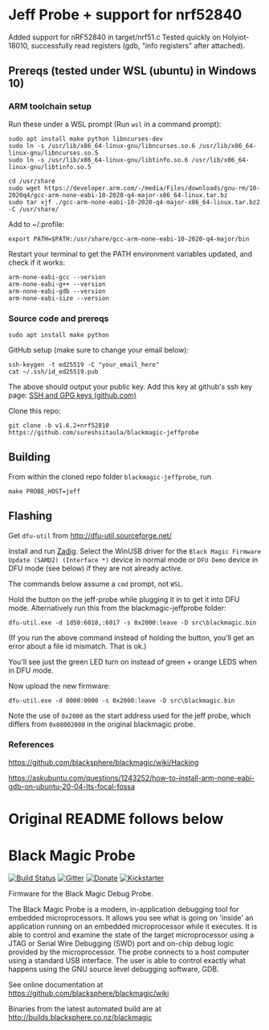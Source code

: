 Jeff Probe + support for nrf52840
=================

Added support for nRF52840 in target/nrf51.c
Tested quickly on Holyiot-18010, successfully read registers (gdb, "info registers" after attached).

## Prereqs (tested under WSL (ubuntu) in Windows 10)

### ARM toolchain setup
Run these under a WSL prompt (Run `wsl` in a command prompt):
```
sudo apt install make python libncurses-dev
sudo ln -s /usr/lib/x86_64-linux-gnu/libncurses.so.6 /usr/lib/x86_64-linux-gnu/libncurses.so.5
sudo ln -s /usr/lib/x86_64-linux-gnu/libtinfo.so.6 /usr/lib/x86_64-linux-gnu/libtinfo.so.5

cd /usr/share
sudo wget https://developer.arm.com/-/media/Files/downloads/gnu-rm/10-2020q4/gcc-arm-none-eabi-10-2020-q4-major-x86_64-linux.tar.bz
sudo tar xjf ./gcc-arm-none-eabi-10-2020-q4-major-x86_64-linux.tar.bz2 -C /usr/share/
```

Add to ~/.profile:
```
export PATH=$PATH:/usr/share/gcc-arm-none-eabi-10-2020-q4-major/bin
```

Restart your terminal to get the PATH environment variables updated, and check if it works:
```
arm-none-eabi-gcc --version
arm-none-eabi-g++ --version
arm-none-eabi-gdb --version
arm-none-eabi-size --version
```

### Source code and prereqs
```
sudo apt install make python
```

GitHub setup (make sure to change your email below):
```
ssh-keygen -t ed25519 -C "your_email_here"
cat ~/.ssh/id_ed25519.pub
```
The above should output your public key. Add this key at github's ssh key page: [SSH and GPG keys (github.com)](https://github.com/settings/keys)	

Clone this repo:
```
git clone -b v1.6.2+nrf52810 https://github.com/sureshsitaula/blackmagic-jeffprobe
```

Building
----
From within the cloned repo folder `blackmagic-jeffprobe`, run
```
make PROBE_HOST=jeff
```

Flashing
----
Get `dfu-util` from http://dfu-util.sourceforge.net/

Install and run [Zadig](https://zadig.akeo.ie/). Select the WinUSB driver for the `Black Magic Firmware Update (SAMD2) (Interface *)` device in normal mode or `DFU Demo` device in DFU mode (see below) if they are not already active.

The commands below assume a `cmd` prompt, not `WSL`.

Hold the button on the jeff-probe while plugging it in to get it into DFU mode. Alternatively run this from the blackmagic-jeffprobe folder:
```
dfu-util.exe -d 1d50:6018,:6017 -s 0x2000:leave -D src\blackmagic.bin
```

(If you run the above command instead of holding the button, you'll get an error about a file id mismatch. That is ok.)

You'll see just the green LED turn on instead of green + orange LEDS when in DFU mode.

Now upload the new firmware:
```
dfu-util.exe -d 0000:0000 -s 0x2000:leave -D src\blackmagic.bin
```
Note the use of `0x2000` as the start address used for the jeff probe, which differs from `0x08002000` in the original blackmagic probe.

### References
https://github.com/blacksphere/blackmagic/wiki/Hacking

https://askubuntu.com/questions/1243252/how-to-install-arm-none-eabi-gdb-on-ubuntu-20-04-lts-focal-fossa

# Original README follows below

Black Magic Probe
=================

[![Build Status](https://travis-ci.org/blacksphere/blackmagic.svg?branch=master)](https://travis-ci.org/blacksphere/blackmagic)
[![Gitter](https://badges.gitter.im/Join%20Chat.svg)](https://gitter.im/blacksphere/blackmagic?utm_source=badge&utm_medium=badge&utm_campaign=pr-badge)
[![Donate](https://img.shields.io/badge/paypal-donate-blue.svg)](https://www.paypal.com/cgi-bin/webscr?cmd=_s-xclick&hosted_button_id=N84QYNAM2JJQG)
[![Kickstarter](https://img.shields.io/badge/kickstarter-back%20us-14e16e.svg)](https://www.kickstarter.com/projects/esden/1bitsy-and-black-magic-probe-demystifying-arm-prog)

Firmware for the Black Magic Debug Probe.

The Black Magic Probe is a modern, in-application debugging tool for
embedded microprocessors. It allows you see what is going on 'inside' an
application running on an embedded microprocessor while it executes. It is
able to control and examine the state of the target microprocessor using a
JTAG or Serial Wire Debugging (SWD) port and on-chip debug logic provided
by the microprocessor. The probe connects to a host computer using a
standard USB interface. The user is able to control exactly what happens
using the GNU source level debugging software, GDB.

See online documentation at https://github.com/blacksphere/blackmagic/wiki

Binaries from the latest automated build are at http://builds.blacksphere.co.nz/blackmagic
